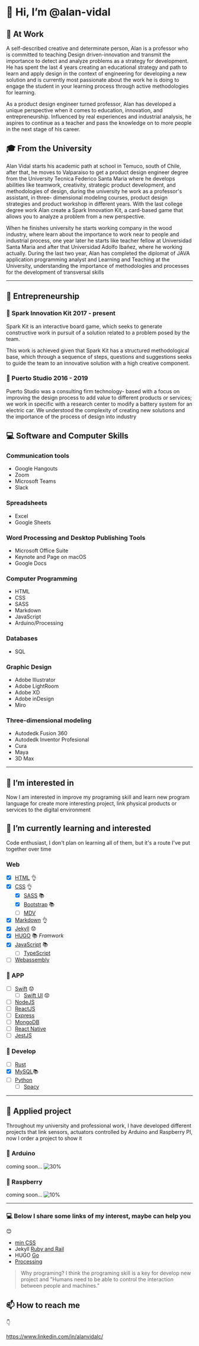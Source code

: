 # :wave: Hi, I’m @alan-vidal

## 🧰 At Work

A self-described creative and determinate person, Alan is a professor who is committed to teaching Design driven-innovation and transmit the importance to detect and analyze problems as a strategy for development. He has spent the last 4 years creating an educational strategy and path to learn and apply design in the context of engineering for developing a new solution and is currently most passionate about the work he is doing to engage the student in your learning process through active methodologies for learning.

As a product design engineer turned professor, Alan has developed a unique perspective when it comes to education, innovation, and entrepreneurship. Influenced by real experiences and industrial analysis, he aspires to continue as a teacher and pass the knowledge on to more people in the next stage of his career.

## :mortar_board: From the University

Alan Vidal starts his academic path at school in Temuco, south of Chile, after that, he moves to Valparaiso to get a product design engineer degree from the University Tecnica Federico Santa Maria where he develops abilities like teamwork, creativity, strategic product development, and methodologies of design, during the university he work as a professor's assistant, in three- dimensional modeling courses, product design strategies and product workshop in different years. With the last college degree work Alan create a Spark Innovation Kit, a card-based game that allows you to analyze a problem from a new perspective.

When he finishes university he starts working company in the wood industry, where learn about the importance to work near to people and industrial process, one year later he starts like teacher fellow at Universidad Santa Maria and after that Universidad Adolfo Ibañez, where he working actually. During the last two year, Alan has completed the diplomat of JAVA application programming analyst and Learning and Teaching at the University, understanding the importance of methodologies and processes for the development of transversal skills

---

## :nut_and_bolt: Entrepreneurship

### :pushpin: Spark Innovation Kit 2017 - present

Spark Kit is an interactive board game, which seeks to generate constructive work in pursuit of a solution related to a problem posed by the team.

This work is achieved given that Spark Kit has a structured methodological base, which through a sequence of steps, questions and suggestions seeks to guide the team to an innovative solution with a high creative component.

### :pushpin: Puerto Studio 2016 - 2019

Puerto Studio was a consulting firm technology- based with a focus on improving the design process to add value to different products or services; we work in specific with a research center to modify a battery system for an electric car. We understood the complexity of creating new solutions and the importance of the process of design into industry

[//]: <> (Descripcion de habilidades generales como herramientas de diseno)
[//]: <> (## :muscle: General Skills & Design tools)
[//]: <> (descripcion de estas habilidades, lista de herramietnas de trabajo, vincular con la informacion de clases o corsus - quizas incluir metodos o metodologias de trabajo)
[//]: <> (:camera: incluir finalmente algunos hobbies como la fotografia)

## :computer: Software and Computer Skills

### Communication tools

- Google Hangouts
- Zoom
- Microsoft Teams
- Slack

### Spreadsheets

- Excel
- Google Sheets

### Word Processing and Desktop Publishing Tools

- Microsoft Office Suite
- Keynote and Page on macOS
- Google Docs

### Computer Programming

- HTML
- CSS
- SASS
- Markdown
- JavaScript
- Arduino/Processing

### Databases

- SQL

### Graphic Design

- Adobe Illustrator
- Adobe LightRoom
- Adobe XD
- Adobe inDesign
- Miro

### Three-dimensional modeling

- Autodedk Fusion 360
- Autodedk Inventor Profesional
- Cura
- Maya
- 3D Max

---

## :eyes: I’m interested in

Now I am interested in improve my programing skill and learn new program language for create more interesting project, link physical products or services to the digital environment

## :seedling: I’m currently learning and interested

Code enthusiast, I don't plan on learning all of them, but it's a route I've put together over time

### Web

- [x] [HTML](https://developer.mozilla.org/es/docs/Web/HTML) :ok_hand:
- [x] [CSS](https://developer.mozilla.org/es/docs/Web/CSS) :ok_hand:
  - [x] [SASS](https://sass-lang.com) :books:
  - [x] [Bootstrap](https://getbootstrap.com) :books:
  - [ ] [MDV](https://mdbootstrap.com/docs/standard/)
- [x] [Markdown](https://www.markdownguide.org) :ok_hand:
- [x] [Jekyll](https://jekyllrb.com) :worried:
- [x] [HUGO](https://gohugo.io) :books: *Framwork*
- [x] [JavaScript](https://developer.mozilla.org/es/docs/Web/JavaScript) :books:
  - [ ] [TypeScript](https://www.typescriptlang.org)
- [ ] [Webassembly](https://webassembly.org)

### :iphone: APP

- [ ] [Swift](https://www.apple.com/cl/swift/) :worried:
  - [ ] [Swift UI](https://developer.apple.com/tutorials/swiftui) :worried:
- [ ] [NodeJS](https://nodejs.org/en/)
- [ ] [ReactJS](https://es.reactjs.org)
- [ ] [Express](https://expressjs.com/es/)
- [ ] [MongoDB](https://www.mongodb.com)
- [ ] [React Native](https://reactnative.dev)
- [ ] [JestJS](https://jestjs.io)

### :floppy_disk: Develop

- [ ] [Rust](https://www.rust-lang.org)
- [x] [MySQL](https://www.mysql.com/products/workbench/):books:
- [ ] [Python](https://www.python.org)
  - [ ] [Spacy](https://spacy.io)

---
[//]: <> (## List of Project)

## :paperclip: Applied project

Throughout my university and professional work, I have developed different projects that link sensors, actuators controlled by Arduino and Raspberry PI, now I order a project to show it

### :hammer: Arduino

coming soon... ![30%](https://progress-bar.dev/30)

### :wrench: Raspberry

coming soon... ![10%](https://progress-bar.dev/10)

---

### :computer: Below I share some links of my interest, maybe can help you

:blush:

- [min CSS](https://www.toptal.com/developers/cssminifier/)
- Jekyll [Ruby and Rail](https://rubyonrails.org)
- HUGO [Go](https://go.dev)
- [Processing](https://processing.org)

> Why programing? I think the programing skill is a key for develop new project and "Humans need to be able to control the interaction between people and machines."

## :mailbox: How to reach me

:point_down:

<https://www.linkedin.com/in/alanvidalc/>
